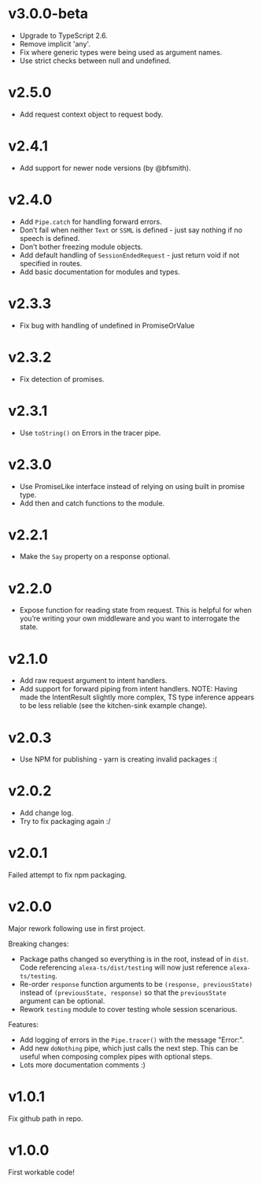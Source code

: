 # v3.0.0-beta
- Upgrade to TypeScript 2.6.
- Remove implicit 'any'.
- Fix where generic types were being used as argument names.
- Use strict checks between null and undefined.

# v2.5.0
- Add request context object to request body.

# v2.4.1
- Add support for newer node versions (by @bfsmith).

# v2.4.0
- Add `Pipe.catch` for handling forward errors.
- Don’t fail when neither `Text` or `SSML` is defined - just say nothing if no speech is defined.
- Don’t bother freezing module objects.
- Add default handling of `SessionEndedRequest` - just return void if not specified in routes.
- Add basic documentation for modules and types.

# v2.3.3
- Fix bug with handling of undefined in PromiseOrValue

# v2.3.2
- Fix detection of promises.

# v2.3.1
- Use `toString()` on Errors in the tracer pipe.

# v2.3.0
- Use PromiseLike interface instead of relying on using built in promise type.
- Add then and catch functions to the module.

# v2.2.1
- Make the `Say` property on a response optional.

# v2.2.0
- Expose function for reading state from request. This is helpful for when you’re writing your own middleware and you want to interrogate the state.

# v2.1.0
- Add raw request argument to intent handlers.
- Add support for forward piping from intent handlers.
NOTE: Having made the IntentResult slightly more complex, TS type inference appears to be less reliable (see the kitchen-sink example change).

# v2.0.3
- Use NPM for publishing - yarn is creating invalid packages :(

# v2.0.2
- Add change log.
- Try to fix packaging again :/

# v2.0.1
Failed attempt to fix npm packaging.

# v2.0.0
Major rework following use in first project.

Breaking changes:
- Package paths changed so everything is in the root, instead of in `dist`. Code referencing `alexa-ts/dist/testing` will now just reference `alexa-ts/testing`.
- Re-order `response` function arguments to be `(response, previousState)` instead of `(previousState, response)` so that the `previousState` argument can be optional.
- Rework `testing` module to cover testing whole session scenarious.

Features:
- Add logging of errors in the `Pipe.tracer()` with the message "Error:".
- Add new `doNothing` pipe, which just calls the next step. This can be useful when composing complex pipes with optional steps.
- Lots more documentation comments :)

# v1.0.1
Fix github path in repo.

# v1.0.0
First workable code!